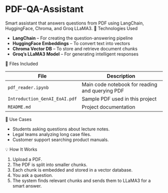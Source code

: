 # PDF-QA-Assistant
Smart assistant that answers questions from PDF using LangChain, HuggingFace, Chroma, and Groq LLaMA3.
🚀 Technologies Used

- **LangChain** – For creating the question-answering pipeline
- **HuggingFace Embeddings** – To convert text into vectors
- **Chroma Vector DB** – To store and retrieve document chunks
- **Groq’s LLaMA3 Model** – For generating intelligent responses
  
📂 Files Included

| File | Description |
|------|-------------|
| `pdf_reader.ipynb` | Main code notebook for reading and querying PDF |
| `Introduction_GenAI_EoAI.pdf` | Sample PDF used in this project |
| `README.md` | Project documentation |

📌 Use Cases

- Students asking questions about lecture notes.
- Legal teams analyzing long case files.
- Customer support searching product manuals.

💡 How It Works

1. Upload a PDF.
2. The PDF is split into smaller chunks.
3. Each chunk is embedded and stored in a vector database.
4. You ask a question.
5. The system finds relevant chunks and sends them to LLaMA3 for a smart answer.
